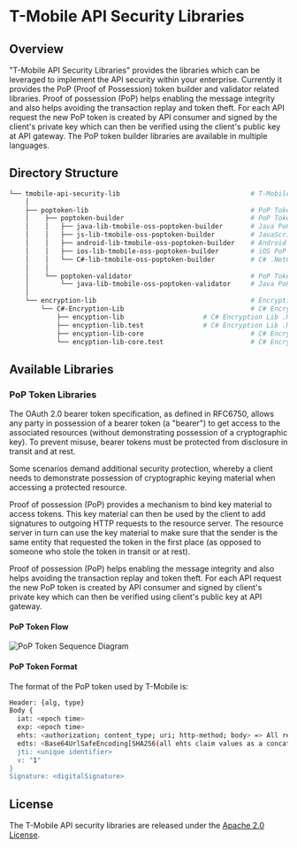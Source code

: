 ﻿# T-Mobile API Security Libraries

## Overview

"T-Mobile API Security Libraries" provides the libraries which can be leveraged to implement the API security within your enterprise. Currently it provides the PoP (Proof of Possession) token builder and validator related libraries. Proof of possession (PoP) helps enabling the message integrity and also helps avoiding the transaction replay and token theft. For each API request the new PoP token is created by API consumer and signed by the client's private key which can then be verified using the client's public key at API gateway. The PoP token builder libraries are available in multiple languages.

## Directory Structure

```bash
└── tmobile-api-security-lib                                 # T-Mobile API Security Lib Parent Directory
    │
    ├── poptoken-lib                                         # PoP Token Lib Parent Directory
    │    ├── poptoken-builder                                # PoP Token Builder Lib Parent Directory
    │    │   ├── java-lib-tmobile-oss-poptoken-builder       # Java PoP Token Builder Lib
    │    │   ├── js-lib-tmobile-oss-poptoken-builder         # JavaScript PoP Token Builder Lib
    │    │   ├── android-lib-tmobile-oss-poptoken-builder    # Android PoP Token Builder Lib
    │    │   ├── ios-lib-tmobile-oss-poptoken-builder        # iOS PoP Token Builder Lib
    │    │   └── C#-lib-tmobile-oss-poptoken-builder         # C# .NetCore PoP Token Builder Lib
    │    │
    │    └── poptoken-validator                              # PoP Token Validator Lib Parent Directory
    │        └── java-lib-tmobile-oss-poptoken-validator     # Java PoP Token Validator Lib
    │
    └── encryption-lib                                       # Encryption (JWE) Lib Parent Directory
        └── C#-Encryption-Lib                                # C# Encryption Lib
            ├── encyption-lib 				     # C# Encryption Lib .NET 4.8 Class Library
            ├── encyption-lib.test 			     # C# Encryption Lib .NET 4.8 MS Test
            ├── encyption-lib-core                           # C# Encryption Lib .NET Core 3.1 Standard Library 2.0
            └── encyption-lib-core.test                      # C# Encryption Lib .NET Core 3.1 MS Test
```

## Available Libraries 

### PoP Token Libraries

The OAuth 2.0 bearer token specification, as defined in RFC6750, allows any party in possession of a bearer token (a "bearer") to get access to the associated resources (without demonstrating possession of a cryptographic key). To prevent misuse, bearer tokens must be protected from disclosure in transit and at rest.

Some scenarios demand additional security protection, whereby a client needs to demonstrate possession of cryptographic keying material when accessing a protected resource.

Proof of possession (PoP) provides a mechanism to bind key material to access tokens. This key material can then be used by the client to add signatures to outgoing HTTP requests to the resource server. The resource server in turn can use the key material to make sure that the sender is the same entity that requested the token in the first place (as opposed to someone who stole the token in transit or at rest).

Proof of possession (PoP) helps enabling the message integrity and also helps avoiding the transaction replay and token theft. For each API request the new PoP token is created by API consumer and signed by client's private key which can then be verified using client's public key at API gateway.

#### PoP Token Flow

![PoP Token Sequence Diagram](./images/pop_token_sequence_diagram.png)


#### PoP Token Format

The format of the PoP token used by T-Mobile is:
```bash
Header: {alg, type} 
Body { 
  iat: <epoch time> 
  exp: <epoch time> 
  ehts: <authorization; content_type; uri; http-method; body> => All request headers, URI, HTTP method and body fields used to create hash
  edts: <Base64UrlSafeEncoding[SHA256(all ehts claim values as a concatenated string)]">
  jti: <unique identifier> 
  v: "1"
}
Signature: <digitalSignature>
```

## License

The T-Mobile API security libraries are released under the <a href="https://github.com/tmobile/tmobile-api-security-lib/blob/master/LICENSE" target="_blank">Apache 2.0 License</a>.
